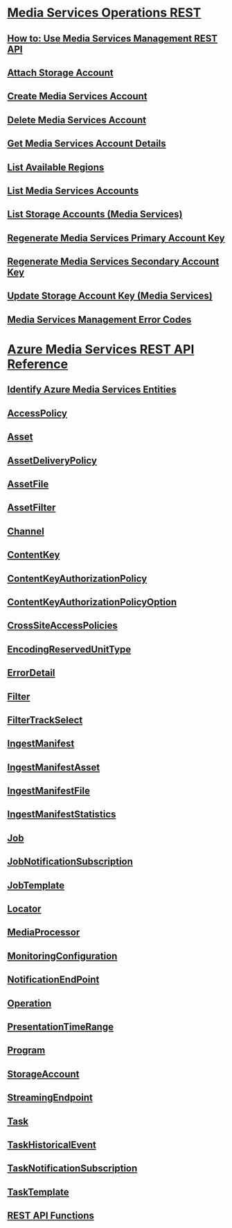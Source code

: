 # [Media Services Operations REST](operations/media-services-operations-rest.md)
## [How to: Use Media Services Management REST API](operations/how-to-use-media-services-management-rest-api.md)
## [Attach Storage Account](operations/attach-storage-account.md)
## [Create Media Services Account](operations/create-media-services-account.md)
## [Delete Media Services Account](operations/delete-media-services-account.md)
## [Get Media Services Account Details](operations/get-media-services-account-details.md)
## [List Available Regions](operations/list-available-regions.md)
## [List Media Services Accounts](operations/list-media-services-accounts.md)
## [List Storage Accounts (Media Services)](operations/list-storage-accounts--media-services-.md)
## [Regenerate Media Services Primary Account Key](operations/regenerate-media-services-primary-account-key.md)
## [Regenerate Media Services Secondary Account Key](operations/regenerate-media-services-secondary-account-key.md)
## [Update Storage Account Key (Media Services)](operations/update-storage-account-key--media-services-.md)
## [Media Services Management Error Codes](operations/media-services-management-error-codes.md)
# [Azure Media Services REST API Reference](services/azure-media-services-rest-api-reference.md)
## [Identify Azure Media Services Entities](services/identify-azure-media-services-entities.md)
## [AccessPolicy](services/accesspolicy.md)
## [Asset](services/asset.md)
## [AssetDeliveryPolicy](services/assetdeliverypolicy.md)
## [AssetFile](services/assetfile.md)
## [AssetFilter](services/assetfilter.md)
## [Channel](services/channel.md)
## [ContentKey](services/contentkey.md)
## [ContentKeyAuthorizationPolicy](services/contentkeyauthorizationpolicy.md)
## [ContentKeyAuthorizationPolicyOption](services/contentkeyauthorizationpolicyoption.md)
## [CrossSiteAccessPolicies](services/crosssiteaccesspolicies.md)
## [EncodingReservedUnitType](services/encodingreservedunittype.md)
## [ErrorDetail](services/errordetail.md)
## [Filter](services/filter.md)
## [FilterTrackSelect](services/filtertrackselect.md)
## [IngestManifest](services/ingestmanifest.md)
## [IngestManifestAsset](services/ingestmanifestasset.md)
## [IngestManifestFile](services/ingestmanifestfile.md)
## [IngestManifestStatistics](services/ingestmanifeststatistics.md)
## [Job](services/job.md)
## [JobNotificationSubscription](services/jobnotificationsubscription.md)
## [JobTemplate](services/jobtemplate.md)
## [Locator](services/locator.md)
## [MediaProcessor](services/mediaprocessor.md)
## [MonitoringConfiguration](services/monitoringconfiguration.md)
## [NotificationEndPoint](services/notificationendpoint.md)
## [Operation](services/operation.md)
## [PresentationTimeRange](services/presentationtimerange.md)
## [Program](services/program.md)
## [StorageAccount](services/storageaccount.md)
## [StreamingEndpoint](services/streamingendpoint.md)
## [Task](services/task.md)
## [TaskHistoricalEvent](services/taskhistoricalevent.md)
## [TaskNotificationSubscription](services/tasknotificationsubscription.md)
## [TaskTemplate](services/tasktemplate.md)
## [REST API Functions](services/rest-api-functions.md)
